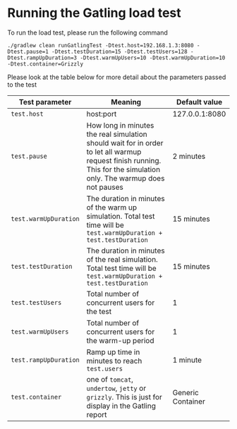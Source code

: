 
# Running the Gatling load test

To run the load test, please run the following command

`./gradlew clean runGatlingTest -Dtest.host=192.168.1.3:8080 -Dtest.pause=1 -Dtest.testDuration=15 -Dtest.testUsers=128 -Dtest.rampUpDuration=3 -Dtest.warmUpUsers=10 -Dtest.warmUpDuration=10 -Dtest.container=Grizzly`


Please look at the table below for more detail about the parameters passed to the test

|Test parameter|Meaning|Default value|
|---|---|---|
|`test.host`  |host:port  |127.0.0.1:8080|
|`test.pause`|How long in minutes the real simulation should wait for in order to let all warmup request finish running. This for the simulation only. The warmup does not pauses|2 minutes|
|`test.warmUpDuration`|The duration in minutes of the warm up simulation. Total test time will be `test.warmUpDuration + test.testDuration` |15 minutes|
|`test.testDuration`|The duration in minutes of the real simulation. Total test time will be `test.warmUpDuration + test.testDuration` |15 minutes|
|`test.testUsers`|Total number of concurrent users for the test|1|
|`test.warmUpUsers`|Total number of concurrent users for the warm-up period|1|
|`test.rampUpDuration`|Ramp up time in minutes to reach `test.users` |1 minute|
|`test.container`|one of `tomcat`, `undertow`, `jetty` or `grizzly`. This is just for display in the Gatling report|Generic Container|




